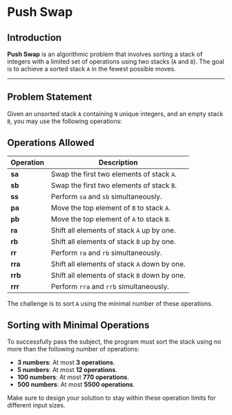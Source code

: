 # Push Swap

## Introduction

**Push Swap** is an algorithmic problem that involves sorting a stack of integers with a limited set of operations using two stacks (`A` and `B`). The goal is to achieve a sorted stack `A` in the fewest possible moves.

---

## Problem Statement

Given an unsorted stack `A` containing `N` unique integers, and an empty stack `B`, you may use the following operations:

## Operations Allowed

| Operation | Description                                      |
|-----------|--------------------------------------------------|
| **sa**    | Swap the first two elements of stack `A`.       |
| **sb**    | Swap the first two elements of stack `B`.       |
| **ss**    | Perform `sa` and `sb` simultaneously.           |
| **pa**    | Move the top element of `B` to stack `A`.       |
| **pb**    | Move the top element of `A` to stack `B`.       |
| **ra**    | Shift all elements of stack `A` up by one.      |
| **rb**    | Shift all elements of stack `B` up by one.      |
| **rr**    | Perform `ra` and `rb` simultaneously.           |
| **rra**   | Shift all elements of stack `A` down by one.    |
| **rrb**   | Shift all elements of stack `B` down by one.    |
| **rrr**   | Perform `rra` and `rrb` simultaneously.         |


The challenge is to sort `A` using the minimal number of these operations.

## Sorting with Minimal Operations

To successfully pass the subject, the program must sort the stack using no more than the following number of operations:

- **3 numbers**: At most **3 operations**.
- **5 numbers**: At most **12 operations**.
- **100 numbers**: At most **770 operations**.
- **500 numbers**: At most **5500 operations**.

Make sure to design your solution to stay within these operation limits for different input sizes.
